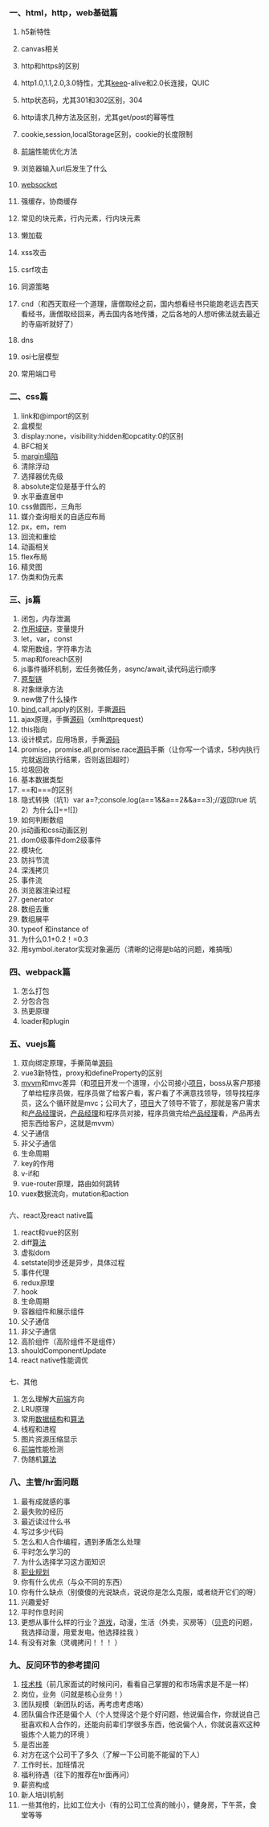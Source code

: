 

### 一、html，http，web基础篇

1.  h5新特性
2.  canvas相关
3.  http和https的区别
4.  http1.0,1.1,2.0,3.0特性，尤其[keep](https://www.zhihu.com/jump/super-jump/word?word=keep)-alive和2.0长连接，QUIC
5.  http状态码，尤其301和302区别，304
6.  http请求几种方法及区别，尤其get/post的幂等性
7.  cookie,session,localStorage区别，cookie的长度限制
8.  [前端](https://www.zhihu.com/jump/super-jump/word?word=%E5%89%8D%E7%AB%AF)性能优化方法
9.  浏览器输入url后发生了什么
10.  [websocket](https://www.zhihu.com/search?q=websocket&search_source=Entity&hybrid_search_source=Entity&hybrid_search_extra=%7B%22sourceType%22%3A%22answer%22%2C%22sourceId%22%3A1970254718%7D)
11.  强缓存，协商缓存
12.  常见的块元素，行内元素，行内块元素  
    
13.  懒加载
14.  xss攻击
15.  csrf攻击
16.  同源策略
17.  cnd（和西天取经一个道理，唐僧取经之前，国内想看经书只能跑老远去西天看经书，唐僧取经回来，再去国内各地传播，之后各地的人想听佛法就去最近的寺庙听就好了）
18.  dns
19.  osi七层模型
20.  常用端口号

  

### **二、css篇**

1.  link和@import的区别
2.  盒模型
3.  display:none，visibility:hidden和opcatity:0的区别
4.  BFC相关
5.  [margin塌陷](https://www.zhihu.com/search?q=margin%E5%A1%8C%E9%99%B7&search_source=Entity&hybrid_search_source=Entity&hybrid_search_extra=%7B%22sourceType%22%3A%22answer%22%2C%22sourceId%22%3A1970254718%7D)
6.  清除浮动
7.  选择器优先级
8.  absolute定位是基于什么的
9.  水平垂直居中
10.  css做圆形，三角形
11.  媒介查询相关的自适应布局
12.  px，em，rem
13.  回流和重绘
14.  动画相关
15.  flex布局
16.  精灵图
17.  伪类和伪元素

  

### 三、js篇

1.  闭包，内存泄漏
2.  [作用域链](https://www.zhihu.com/search?q=%E4%BD%9C%E7%94%A8%E5%9F%9F%E9%93%BE&search_source=Entity&hybrid_search_source=Entity&hybrid_search_extra=%7B%22sourceType%22%3A%22answer%22%2C%22sourceId%22%3A1970254718%7D)，变量提升
3.  let，var，const
4.  常用数组，字符串方法
5.  map和foreach区别
6.  js事件循环机制，宏任务微任务，async/await,读代码运行顺序
7.  [原型链](https://www.zhihu.com/search?q=%E5%8E%9F%E5%9E%8B%E9%93%BE&search_source=Entity&hybrid_search_source=Entity&hybrid_search_extra=%7B%22sourceType%22%3A%22answer%22%2C%22sourceId%22%3A1970254718%7D)
8.  对象继承方法
9.  new做了什么操作
10.  [bind](https://www.zhihu.com/search?q=bind&search_source=Entity&hybrid_search_source=Entity&hybrid_search_extra=%7B%22sourceType%22%3A%22answer%22%2C%22sourceId%22%3A1970254718%7D),call,apply的区别，手撕[源码](https://www.zhihu.com/jump/super-jump/word?word=%E6%BA%90%E7%A0%81)
11.  ajax原理，手撕[源码](https://www.zhihu.com/jump/super-jump/word?word=%E6%BA%90%E7%A0%81)（xmlhttprequest）
12.  this指向
13.  设计模式，应用场景，手撕[源码](https://www.zhihu.com/jump/super-jump/word?word=%E6%BA%90%E7%A0%81)
14.  promise，promise.all,promise.race[源码](https://www.zhihu.com/jump/super-jump/word?word=%E6%BA%90%E7%A0%81)手撕（让你写一个请求，5秒内执行完就返回执行结果，否则返回超时）
15.  垃圾回收
16.  基本数据类型
17.  ==和===的区别
18.  隐式转换（坑1）var a=?;console.log(a==1&&a==2&&a==3);//返回true 坑2）为什么[]==![]）
19.  如何判断数组
20.  js动画和css动画区别
21.  dom0级事件dom2级事件
22.  模块化
23.  防抖节流
24.  深浅拷贝
25.  事件流
26.  浏览器渲染过程
27.  generator
28.  数组去重
29.  数组展平
30.  typeof 和instance of
31.  为什么0.1+0.2！=0.3
32.  用symbol.iterator实现对象遍历（清晰的记得是b站的问题，难搞哦）

### 四、webpack篇

1.  怎么打包
2.  分包合包
3.  热更原理
4.  loader和plugin

  

### 五、vuejs篇

1.  双向绑定原理，手撕简单[源码](https://www.zhihu.com/jump/super-jump/word?word=%E6%BA%90%E7%A0%81)
2.  vue3新特性，proxy和defineProperty的区别
3.  [mvvm](https://www.zhihu.com/search?q=mvvm&search_source=Entity&hybrid_search_source=Entity&hybrid_search_extra=%7B%22sourceType%22%3A%22answer%22%2C%22sourceId%22%3A1970254718%7D)和mvc差异（和[项目](https://www.zhihu.com/jump/super-jump/word?word=%E9%A1%B9%E7%9B%AE)开发一个道理，小公司接小[项目](https://www.zhihu.com/jump/super-jump/word?word=%E9%A1%B9%E7%9B%AE)，boss从客户那接了单给程序员做，程序员做了给客户看，客户看了不满意找领导，领导找程序员，这么个循环就是mvc；公司大了，[项目](https://www.zhihu.com/jump/super-jump/word?word=%E9%A1%B9%E7%9B%AE)大了领导不管了，那就是客户需求和[产品经理](https://www.zhihu.com/jump/super-jump/word?word=%E4%BA%A7%E5%93%81%E7%BB%8F%E7%90%86)说，[产品经理](https://www.zhihu.com/jump/super-jump/word?word=%E4%BA%A7%E5%93%81%E7%BB%8F%E7%90%86)和程序员对接，程序员做完给[产品经理](https://www.zhihu.com/jump/super-jump/word?word=%E4%BA%A7%E5%93%81%E7%BB%8F%E7%90%86)看，产品再去把东西给客户，这就是mvvm）
4.  父子通信
5.  非父子通信
6.  生命周期
7.  key的作用
8.  v-if和
9.  vue-router原理，路由如何跳转
10.  vuex数据流向，mutation和action

###   
六、react及react native篇

1.  react和vue的区别
2.  diff[算法](https://www.zhihu.com/jump/super-jump/word?word=%E7%AE%97%E6%B3%95)
3.  虚拟dom
4.  setstate同步还是异步，具体过程
5.  事件代理
6.  redux原理
7.  hook
8.  生命周期
9.  容器组件和展示组件
10.  父子通信
11.  非父子通信
12.  高阶组件（高阶组件不是组件）
13.  shouldComponentUpdate
14.  react native性能调优

###   
七、其他

1.  怎么理解大[前端](https://www.zhihu.com/jump/super-jump/word?word=%E5%89%8D%E7%AB%AF)方向
2.  LRU原理
3.  常用[数据结构](https://www.zhihu.com/search?q=%E6%95%B0%E6%8D%AE%E7%BB%93%E6%9E%84&search_source=Entity&hybrid_search_source=Entity&hybrid_search_extra=%7B%22sourceType%22%3A%22answer%22%2C%22sourceId%22%3A1970254718%7D)和[算法](https://www.zhihu.com/jump/super-jump/word?word=%E7%AE%97%E6%B3%95)
4.  线程和进程
5.  图片资源压缩显示
6.  [前端](https://www.zhihu.com/jump/super-jump/word?word=%E5%89%8D%E7%AB%AF)性能检测
7.  伪随机[算法](https://www.zhihu.com/jump/super-jump/word?word=%E7%AE%97%E6%B3%95)

  

### 八、主管/hr面问题

1.  最有成就感的事
2.  最失败的经历
3.  最近读过什么书
4.  写过多少代码
5.  怎么和人合作编程，遇到矛盾怎么处理
6.  平时怎么学习的
7.  为什么选择学习这方面知识
8.  [职业规划](https://www.zhihu.com/jump/super-jump/word?word=%E8%81%8C%E4%B8%9A%E8%A7%84%E5%88%92)
9.  你有什么优点（与众不同的东西）
10.  你有什么缺点（别傻傻的光说缺点，说说你是怎么克服，或者绕开它们的呀）
11.  兴趣爱好
12.  平时作息时间
13.  更想从事什么样的行业？[游戏](https://www.zhihu.com/jump/super-jump/word?word=%E6%B8%B8%E6%88%8F)，动漫，生活（外卖，买房等）（[贝壳](https://www.zhihu.com/jump/super-jump/word?word=%E8%B4%9D%E5%A3%B3)的问题，我选择动漫，用爱发电，他选择挂我 ）
14.  有没有对象（灵魂拷问！！！ ）

  

### 九、反问环节的参考提问

1.  [技术栈](https://www.zhihu.com/search?q=%E6%8A%80%E6%9C%AF%E6%A0%88&search_source=Entity&hybrid_search_source=Entity&hybrid_search_extra=%7B%22sourceType%22%3A%22answer%22%2C%22sourceId%22%3A1970254718%7D)（前几家面试的时候问问，看看自己掌握的和市场需求是不是一样）
2.  岗位，业务（问就是核心业务！）
3.  团队规模（新团队的话，再考虑考虑咯）
4.  团队偏合作还是偏个人（个人觉得这个是个好问题，他说偏合作，你就说自己挺喜欢和人合作的，还能向前辈们学很多东西，他说偏个人，你就说喜欢这种锻炼个人能力的环境 ）
5.  是否出差
6.  对方在这个公司干了多久（了解一下公司能不能留的下人）
7.  工作时长，加班情况
8.  福利待遇（往下的推荐在hr面再问）
9.  薪资构成
10.  新人培训机制
11.  一些其他的，比如工位大小（有的公司工位真的贼小），健身房，下午茶，食堂等等